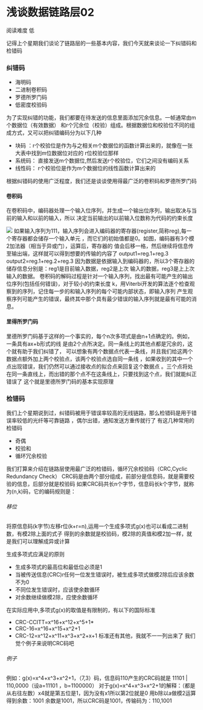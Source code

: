 # 浅谈数据链路层02
阅读难度 低

记得上个星期我们谈论了链路层的一些基本内容，我们今天就来谈论一下纠错码和检错码
### 纠错码
* 海明码
* 二进制卷积码
* 罗德所罗门码
* 低密度校验码

为了实现纠错的功能，我们都要在待发送的信息里面添加冗余信息。一帧通常由m个数据位（有效数据）
和r个冗余位（校验）组成。根据数据位和校验位不同的组成方式，又可以把纠错编码分为以下几种
* 块码 ：r个校验位是作为与之相关m个数据位的函数计算出来的，就像在一张大表中找到m位数据位对应的
r位校验位那样
* 系统码： 直接发送m个数据位,然后发送r个校验位，它们之间没有编码关系
* 线性码： r个校验位是作为m个数据位的线性函数计算出来的
 
根据纠错码的使用广泛程度，我们还是谈谈使用得最广泛的卷积码和罗德所罗门码
#### 卷积码
在卷积码中，编码器处理一个输入位序列，并生成一个输出位序列，输出取决与当前的输入和以前的输入，所以
决定当前输出的以前输入位数称为代码的约束长度

![](https://github.com/SeaHub/BlogOfComputerNetwork/blob/master/res/correct_code1.png)
如果输入序列为111，输入序列会进入编码器的寄存器(register,简称reg),每一个寄存器都会储存一个输入单元
，而它们的初始值都是0。如图，编码器有3个模2加法器（相当于异或门），运算后，寄存器的
值会后移一格，然后继续将信息传至输出端，这样就可以得到想要的传输的内容了
output1=reg.1+reg.3
output2=reg.1+reg.2+reg.3
因为数据是依据输入到编码器的，所以3个寄存器的储存信息分别是：reg1是目前输入数据，reg2是上次
输入的数据，reg3是上上次输入的数据。
卷积码的解码过程是针对一个输入序列，找出最有可能产生的输出位序列(包括任何错误)，对于较小的约束长度
k，用Viterbi开发的算法逐个检查观察到的序列，记住每一步的和输入序列的每个可能内部状态，即输入序列
产生观察序列可能产生的错误，最终其中那个具有最少错误的输入序列就是最有可能的消息。
#### 里得所罗门码
里德所罗门码基于这样的一个事实的，每个n次多项式是由n+1点确定的。例如，一条具有ax+b形式的线
是由2个点所决定。同一条线上的其他点都是冗余的，这个就有助于我们纠错了，
可以想象有两个数据点代表一条线，并且我们给这两个数据点额外加上两个校验点，该两个校验点选自同一条线
，如果收到的其中一个点出现错误，我们仍然可以通过接收点的拟合点来回复这个数据点
。三个点将处在同一条直线上，而出错的那个点不在这条线上，只要找到这个点，我们就能纠正错误了
这个就是里德所罗门码的基本实现原理

### 检错码
我们上个星期说到过，纠错码被用于错误率较高的无线链路，那么检错码是用于错误率较低的光纤等可靠链路
，偶尔出错，通知发送方重传就行了
有这几种常用的检错码
* 奇偶
* 校验和
* 循环冗余校验

我们打算来介绍在链路层使用最广泛的检错码，循环冗余校验码（CRC,Cyclic Redundancy Check）
CRC码是由两个部分组成，前部分是信息码，就是需要校验的信息，后部分就是校验码
如果CRC码共长n个字节，信息码长k个字节，就称为(n,k)码，它的编码规则是：
###### 移位
将原信息码(k字节)左移r位(k+r=n),运用一个生成多项式g(x)也可以看成二进制数，有模2除上面的式子
得到的余数就是校验码，模2除的真值和模2加一样，就是我们可以理解成异或计算

生成多项式应满足的原则
* 生成多项式的最高位和最低位必须是1
* 当被传送信息(CRC)r任何一位发生错误时，被生成多项式做模2除后应该余数不为0
* 不同位发生错误时，应该使余数循环
* 对余数继续做模2除，应使余数循环


在实际应用中,多项式g(x)的取值是有限制的，有以下的国际标准
* CRC-CCITT=x^16+x^12+x^5+1*
* CRC-16=x^16+x^15+x^2+1
* CRC-12=x^12+x^11+x^3+x^2+x+1
标准还有其他，我就不一一列出来了
我们觉个例子来说明CRC码吧
###### 例子
例如：g(x)=x^4+x^3+x^2+1，（7,3）码，信息码110产生的CRC码就是
11101 | 110,0000（设a=11101 ，b=1100000）
对于g(x)=x^4+x^3+x^2+1的解释：（都是从右往左数）x4就是第五位是1，因为没有x1所以第2位就是0
用b除以a做模2运算得到余数：1001
余数是1001，所以CRC码是1001，传输码为：110,1001
